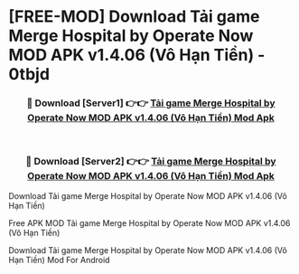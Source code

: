 # [FREE-MOD] Download Tải game Merge Hospital by Operate Now MOD APK v1.4.06 (Vô Hạn Tiền) - 0tbjd


<div align="center">
<h3>🔴 Download [Server1] 👉👉 <a href="https://apk-comot.site?title=Tải_game_Merge_Hospital_by_Operate_Now_MOD_APK_v1.4.06_(Vô_Hạn_Tiền)">Tải game Merge Hospital by Operate Now MOD APK v1.4.06 (Vô Hạn Tiền) Mod Apk</a></h3><br>

<h3>🔴 Download [Server2] 👉👉 <a href="https://apk-comot.site?title=Tải_game_Merge_Hospital_by_Operate_Now_MOD_APK_v1.4.06_(Vô_Hạn_Tiền)">Tải game Merge Hospital by Operate Now MOD APK v1.4.06 (Vô Hạn Tiền) Mod Apk</a></h3>
</div>



Download Tải game Merge Hospital by Operate Now MOD APK v1.4.06 (Vô Hạn Tiền) 

Free APK MOD Tải game Merge Hospital by Operate Now MOD APK v1.4.06 (Vô Hạn Tiền) 

Download Tải game Merge Hospital by Operate Now MOD APK v1.4.06 (Vô Hạn Tiền) Mod For Android
